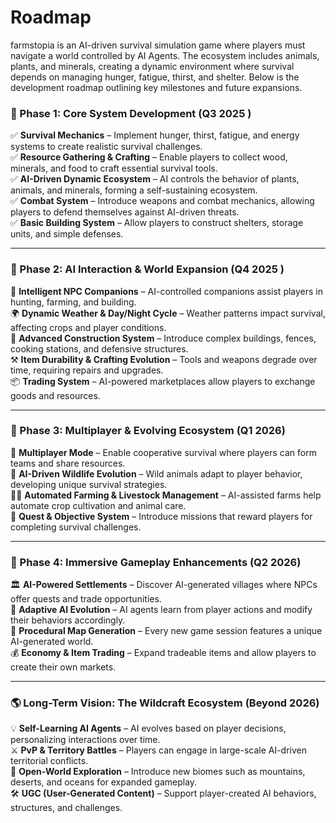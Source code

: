 # Roadmap

farmstopia is an AI-driven survival simulation game where players must navigate a world controlled by AI Agents. The ecosystem includes animals, plants, and minerals, creating a dynamic environment where survival depends on managing hunger, fatigue, thirst, and shelter. Below is the development roadmap outlining key milestones and future expansions.

### **📌 Phase 1: Core System Development (Q3 2025 )**

✅ **Survival Mechanics** – Implement hunger, thirst, fatigue, and energy systems to create realistic survival challenges.\
✅ **Resource Gathering & Crafting** – Enable players to collect wood, minerals, and food to craft essential survival tools.\
✅ **AI-Driven Dynamic Ecosystem** – AI controls the behavior of plants, animals, and minerals, forming a self-sustaining ecosystem.\
✅ **Combat System** – Introduce weapons and combat mechanics, allowing players to defend themselves against AI-driven threats.\
✅ **Basic Building System** – Allow players to construct shelters, storage units, and simple defenses.

***

### **🚀 Phase 2: AI Interaction & World Expansion (Q4 2025 )**

🔄 **Intelligent NPC Companions** – AI-controlled companions assist players in hunting, farming, and building.\
🌍 **Dynamic Weather & Day/Night Cycle** – Weather patterns impact survival, affecting crops and player conditions.\
🏡 **Advanced Construction System** – Introduce complex buildings, fences, cooking stations, and defensive structures.\
⚒️ **Item Durability & Crafting Evolution** – Tools and weapons degrade over time, requiring repairs and upgrades.\
📦 **Trading System** – AI-powered marketplaces allow players to exchange goods and resources.

***

### **🌿 Phase 3: Multiplayer & Evolving Ecosystem (Q1 2026)**

👥 **Multiplayer Mode** – Enable cooperative survival where players can form teams and share resources.\
🐾 **AI-Driven Wildlife Evolution** – Wild animals adapt to player behavior, developing unique survival strategies.\
👨‍🌾 **Automated Farming & Livestock Management** – AI-assisted farms help automate crop cultivation and animal care.\
🎯 **Quest & Objective System** – Introduce missions that reward players for completing survival challenges.

***

### **🏹 Phase 4: Immersive Gameplay Enhancements (Q2 2026)**

🏛 **AI-Powered Settlements** – Discover AI-generated villages where NPCs offer quests and trade opportunities.\
🧩 **Adaptive AI Evolution** – AI agents learn from player actions and modify their behaviors accordingly.\
🔮 **Procedural Map Generation** – Every new game session features a unique AI-generated world.\
💰 **Economy & Item Trading** – Expand tradeable items and allow players to create their own markets.

***

### **🌎 Long-Term Vision: The Wildcraft Ecosystem (Beyond 2026)**

💡 **Self-Learning AI Agents** – AI evolves based on player decisions, personalizing interactions over time.\
⚔️ **PvP & Territory Battles** – Players can engage in large-scale AI-driven territorial conflicts.\
🌌 **Open-World Exploration** – Introduce new biomes such as mountains, deserts, and oceans for expanded gameplay.\
🛠️ **UGC (User-Generated Content)** – Support player-created AI behaviors, structures, and challenges.
